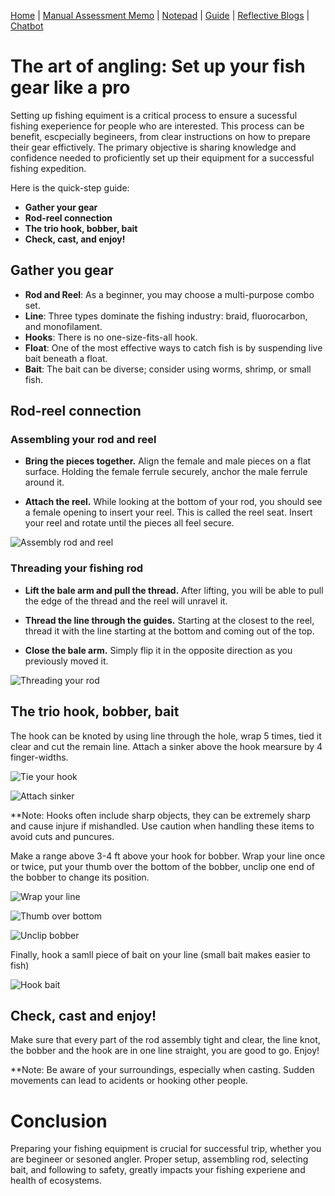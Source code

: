 [Home](index.md) | [Manual Assessment Memo](manual_assessment_memo.md) | [Notepad](notepad.md) | [Guide](soon.md) | [Reflective Blogs](reflective_blogs.md) | [Chatbot](chatbot.md)

# The art of angling: Set up your fish gear like a pro
Setting up fishing equiment is a critical process to ensure a sucessful fishing exeperience for people who are interested. This process can be benefit, escpecially begineers, from clear instructions on how to prepare their gear effictively. The primary objective is sharing knowledge and confidence needed to proficiently set up their equipment for a successful fishing expedition.

Here is the quick-step guide:
- **Gather your gear**
- **Rod-reel connection**
- **The trio hook, bobber, bait**
- **Check, cast, and enjoy!**


## Gather you gear
- **Rod and Reel**: As a beginner, you may choose a multi-purpose combo set.
- **Line**: Three types dominate the fishing industry: braid, fluorocarbon, and monofilament.
- **Hooks**: There is no one-size-fits-all hook.
- **Float**: One of the most effective ways to catch fish is by suspending live bait beneath a float.
- **Bait**: The bait can be diverse; consider using worms, shrimp, or small fish.

## Rod-reel connection
### Assembling your rod and reel
+ **Bring the pieces together.** Align the female and male pieces on a flat surface. Holding 
  the female ferrule securely, anchor the male ferrule around it.
   
+ **Attach the reel.** While looking at the bottom of your rod, you should see a female opening to insert your reel. This is called the reel seat. Insert 
  your reel and rotate until the pieces all feel secure.

![Assembly rod and reel](https://github.com/user-attachments/assets/a587829b-171a-42d0-9ecc-c7ffb49542c0)

### Threading your fishing rod
+ **Lift the bale arm and pull the thread.** After lifting, you will be able to pull the edge of the thread and the reel will unravel it. 

+ **Thread the line through the guides.** Starting at the closest to the reel, thread it with the line starting at the bottom and coming out of the top. 

+ **Close the bale arm.** Simply flip it in the opposite direction as you previously moved it.

![Threading your rod](https://github.com/user-attachments/assets/d870cd17-9e55-4e00-9965-e414c8960346)


## The trio hook, bobber, bait
The hook can be knoted by using line through the hole, wrap 5 times, tied it clear and cut the remain line. Attach a sinker above the hook mearsure by 4 finger-widths.

![Tie your hook](https://github.com/user-attachments/assets/595757fc-3b5d-45fd-9eac-2c19e78f7b45)

![Attach sinker](https://github.com/user-attachments/assets/078821c0-de18-4374-88f0-c97e498d4807)


**Note: Hooks often include sharp objects, they can be extremely sharp and cause injure if mishandled. Use caution when handling these items to avoid cuts and puncures.


Make a range above 3-4 ft above your hook for bobber. Wrap your line once or twice, put your thumb over the bottom of the bobber, unclip one end of the bobber to change its position.

![Wrap your line](https://github.com/user-attachments/assets/9205747f-06b7-4395-9964-ca5564be5a5d)

![Thumb over bottom](https://github.com/user-attachments/assets/12f77dd6-e105-44ed-aadc-e12de84d32d1)

![Unclip bobber](https://github.com/user-attachments/assets/1f926410-db06-4acc-af4a-0f571c25df27)

Finally, hook a samll piece of bait on your line (small bait makes easier to fish)

![Hook bait](https://github.com/user-attachments/assets/6a0dfeba-6da5-4744-8e80-0c244e78bbf8)

## Check, cast and enjoy!
Make sure that every part of the rod assembly tight and clear, the line knot, the bobber and the hook are in one line straight, you are good to go. Enjoy!


**Note: Be aware of your surroundings, especially when casting. Sudden movements can lead to acidents or hooking other people. 

# Conclusion
Preparing your fishing equipment is crucial for successful trip, whether you are begineer or sesoned angler. Proper setup, assembling rod, selecting bait, and following to safety, greatly impacts your fishing experiene and health of ecosystems. 

